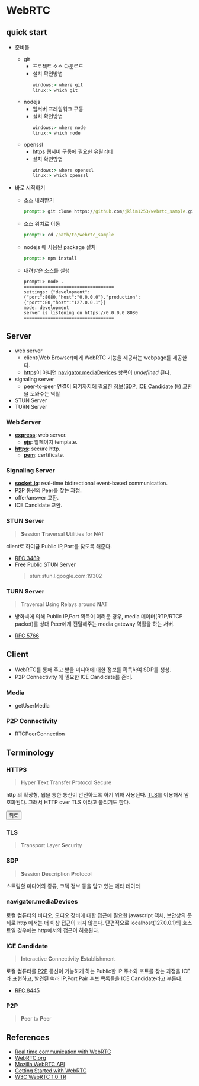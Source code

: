 # WebRTC

## quick start

- 준비물
  - git
    - 프로젝트 소스 다운로드
    - 설치 확인방법
      ```cmd
      windows:> where git
      linux:> which git
      ```
  - nodejs
    - 웹서버 프레임워크 구동
    - 설치 확인방법
      ```cmd
      windows:> where node
      linux:> which node
      ```
  - openssl
    - [https](#https) 웹서버 구동에 필요한 유틸리티
    - 설치 확인방법
      ```cmd
      windows:> where openssl
      linux:> which openssl
      ```

- 바로 시작하기
  - 소스 내려받기
    ```cmd
    prompt:> git clone https://github.com/jklim1253/webrtc_sample.git
    ```
  - 소스 위치로 이동
    ```cmd
    prompt:> cd /path/to/webrtc_sample
    ```
  - nodejs 에 사용된 package 설치
    ```cmd
    prompt:> npm install
    ```
  - 내려받은 소스를 실행
    ```
    prompt:> node .
    ==================================
    settings: {"development":{"port":8080,"host":"0.0.0.0"},"production":{"port":80,"host":"127.0.0.1"}}
    mode: development
    server is listening on https://0.0.0.0:8080
    ==================================
    ```

## Server

- web server
  - client(Web Browser)에게 WebRTC 기능을 제공하는 webpage를 제공한다.
  - [https](#https)이 아니면 [navigator.mediaDevices](#navigatormediadevices) 항목이 *undefined* 된다.
- signaling server
  - peer-to-peer 연결이 되기까지에 필요한 정보([SDP](#SDP), [ICE Candidate](#ice-candidate) 등) 교환을 도와주는 역활
- STUN Server
- TURN Server

### Web Server

- **[express](https://www.npmjs.com/package/express)**: web server.
  - **[ejs](https://www.npmjs.com/package/ejs)**: 웹페이지 template.
- **[https](https://www.npmjs.com/package/https)**: secure http.
  - **[pem](https://www.npmjs.com/package/pem)**: certificate.

### Signaling Server

- **[socket.io](https://www.npmjs.com/package/socket.io)**: real-time bidirectional event-based communication.
- P2P 통신의 Peer를 찾는 과정.
- offer/answer 교환.
- ICE Candidate 교환.

### STUN Server

> **S**ession **T**raversal **U**tilities for **N**AT

client로 하여금 Public IP,Port를 찾도록 해준다.

- [RFC 3489](https://tools.ietf.org/html/rfc3489)
- Free Public STUN Server
  > stun:stun.l.google.com:19302

### TURN Server

> **T**raversal **U**sing **R**elays around **N**AT

- 방화벽에 의해 Public IP,Port 획득이 어려운 경우,
  media 데이터(RTP/RTCP packet)를 상대 Peer에게 전달해주는 media gateway 역활을 하는 서버.

- [RFC 5766](https://tools.ietf.org/html/rfc5766)

## Client

- WebRTC를 통해 주고 받을 미디어에 대한 정보를 획득하여 SDP를 생성.
- P2P Connectivity 에 필요한 ICE Candidate를 준비.

### Media

- getUserMedia

### P2P Connectivity

- RTCPeerConnection

## Terminology

### HTTPS

> **H**yper **T**ext **T**ransfer **P**rotocol **S**ecure

http 의 확장형, 웹을 통한 통신이 안전하도록 하기 위해 사용된다.
[TLS](#tls)를 이용해서 암호화된다.
그래서 HTTP over TLS 이라고 불리기도 한다.

<button onclick="history.go(-1)">뒤로</button>

### TLS

> **T**ransport **L**ayer **S**ecurity

### SDP

> **S**ession **D**escription **P**rotocol

스트림할 미디어의 종류, 코덱 정보 등을 담고 있는 메타 데이터

### navigator.mediaDevices

로컬 컴퓨터의 비디오, 오디오 장비에 대한 접근에 필요한 javascript 객체, 보안상의 문제로 http 에서는 더 이상 접근이 되지 않는다.
단편적으로 localhost(127.0.0.1)의 호스트일 경우에는 http에서의 접근이 허용된다.

### ICE Candidate

> **I**nteractive **C**onnectivity **E**stablishment

로컬 컴퓨터를 [P2P](#p2p) 통신이 가능하게 하는 Public한 IP 주소와 포트를 찾는 과정을 ICE라 표현하고,
발견된 여러 IP,Port Pair 후보 목록들을 ICE Candidate라고 부른다.

- [RFC 8445](https://tools.ietf.org/html/rfc8445)

### P2P

> **P**eer to **P**eer

## References

- [Real time communication with WebRTC](https://codelabs.developers.google.com/codelabs/webrtc-web/)
- [WebRTC.org](https://webrtc.org/)
- [Mozilla WebRTC API](https://developer.mozilla.org/en-US/docs/Web/API/WebRTC_API)
- [Getting Started with WebRTC](https://www.html5rocks.com/en/tutorials/webrtc/basics/)
- [W3C WebRTC 1.0 TR](https://www.w3.org/TR/webrtc/)

